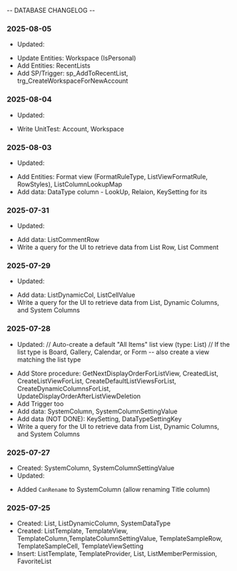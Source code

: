 -- DATABASE CHANGELOG --

### 2025-08-05
- Updated:
+ Update Entities: Workspace (IsPersonal) 
+ Add Entities: RecentLists
+ Add SP/Trigger: sp_AddToRecentList, trg_CreateWorkspaceForNewAccount

### 2025-08-04
- Updated: 
+ Write UnitTest: Account, Workspace

### 2025-08-03
- Updated: 
+ Add Entities: Format view (FormatRuleType, ListViewFormatRule, RowStyles), ListColumnLookupMap
+ Add data: DataType column - LookUp, Relaion, KeySetting for its

### 2025-07-31
- Updated: 
+ Add data: ListCommentRow
+ Write a query for the UI to retrieve data from List Row, List Comment

### 2025-07-29
- Updated:
+ Add data: ListDynamicCol, ListCellValue
+ Write a query for the UI to retrieve data from List, Dynamic Columns, and System Columns

### 2025-07-28
- Updated: 
// Auto-create a default "All Items" list view (type: List)
// If the list type is Board, Gallery, Calendar, or Form -- also create a view matching the list type
+ Add Store procedure: GetNextDisplayOrderForListView, CreatedList, CreateListViewForList, CreateDefaultListViewsForList, CreateDynamicColumnsForList, UpdateDisplayOrderAfterListViewDeletion
+ Add Trigger too
+ Add data: SystemColumn, SystemColumnSettingValue
+ Add data (NOT DONE): KeySetting, DataTypeSettingKey 
+ Write a query for the UI to retrieve data from List, Dynamic Columns, and System Columns

### 2025-07-27
- Created: SystemColumn, SystemColumnSettingValue 
- Updated: 
+ Added `CanRename` to SystemColumn (allow renaming Title column)

### 2025-07-25
- Created: List, ListDynamicColumn, SystemDataType
- Created: ListTemplate, TemplateView, TemplateColumn,TemplateColumnSettingValue, TemplateSampleRow, TemplateSampleCell, TemplateViewSetting
- Insert: ListTemplate, TemplateProvider, List, ListMemberPermission, FavoriteList
